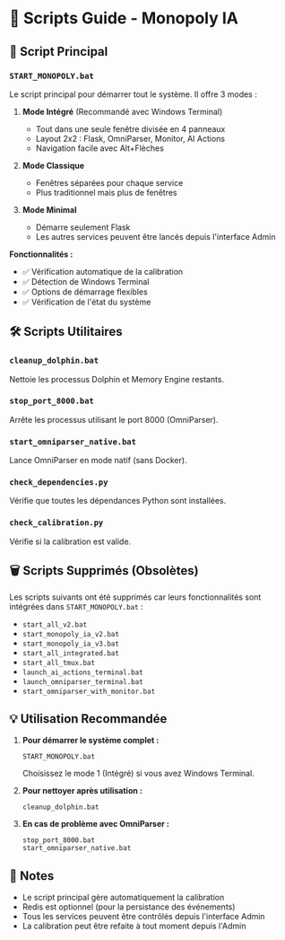 # 📜 Scripts Guide - Monopoly IA

## 🚀 Script Principal

### `START_MONOPOLY.bat`
Le script principal pour démarrer tout le système. Il offre 3 modes :

1. **Mode Intégré** (Recommandé avec Windows Terminal)
   - Tout dans une seule fenêtre divisée en 4 panneaux
   - Layout 2x2 : Flask, OmniParser, Monitor, AI Actions
   - Navigation facile avec Alt+Flèches

2. **Mode Classique**
   - Fenêtres séparées pour chaque service
   - Plus traditionnel mais plus de fenêtres

3. **Mode Minimal**
   - Démarre seulement Flask
   - Les autres services peuvent être lancés depuis l'interface Admin

**Fonctionnalités :**
- ✅ Vérification automatique de la calibration
- ✅ Détection de Windows Terminal
- ✅ Options de démarrage flexibles
- ✅ Vérification de l'état du système

## 🛠️ Scripts Utilitaires

### `cleanup_dolphin.bat`
Nettoie les processus Dolphin et Memory Engine restants.

### `stop_port_8000.bat`
Arrête les processus utilisant le port 8000 (OmniParser).

### `start_omniparser_native.bat`
Lance OmniParser en mode natif (sans Docker).

### `check_dependencies.py`
Vérifie que toutes les dépendances Python sont installées.

### `check_calibration.py`
Vérifie si la calibration est valide.

## 🗑️ Scripts Supprimés (Obsolètes)

Les scripts suivants ont été supprimés car leurs fonctionnalités sont intégrées dans `START_MONOPOLY.bat` :
- `start_all_v2.bat`
- `start_monopoly_ia_v2.bat` 
- `start_monopoly_ia_v3.bat`
- `start_all_integrated.bat`
- `start_all_tmux.bat`
- `launch_ai_actions_terminal.bat`
- `launch_omniparser_terminal.bat`
- `start_omniparser_with_monitor.bat`

## 💡 Utilisation Recommandée

1. **Pour démarrer le système complet :**
   ```batch
   START_MONOPOLY.bat
   ```
   Choisissez le mode 1 (Intégré) si vous avez Windows Terminal.

2. **Pour nettoyer après utilisation :**
   ```batch
   cleanup_dolphin.bat
   ```

3. **En cas de problème avec OmniParser :**
   ```batch
   stop_port_8000.bat
   start_omniparser_native.bat
   ```

## 📝 Notes

- Le script principal gère automatiquement la calibration
- Redis est optionnel (pour la persistance des événements)
- Tous les services peuvent être contrôlés depuis l'interface Admin
- La calibration peut être refaite à tout moment depuis l'Admin